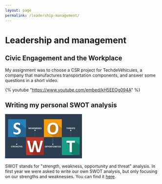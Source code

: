 ```yaml
---
layout: page
permalink: /leadership-management/
---
```


# Leadership and management

## Civic Engagement and the Workplace

My assignment was to choose a CSR project for TechdeVéhicules, a company that manufactures transportation components, and answer some questions in a short video.

{% youtube "https://www.youtube.com/embed/kH5EEOg094A" %}

## Writing my personal SWOT analysis

<img src="/assets/img/swot-illustration.png" width="50%">

SWOT stands for "strength, weakness, opportunity and threat" analysis. In first year we were asked to write
our own SWOT analysis, but only focusing on our strengths and weaknesses. You can find it [here](/swot/).
